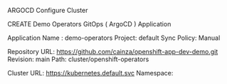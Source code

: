 ARGOCD Configure Cluster


CREATE Demo Operators GitOps ( ArgoCD ) Application

Application Name    : demo-operators
Project: default
Sync Policy: Manual

Repository URL: https://github.com/cainza/openshift-app-dev-demo.git
Revision: main
Path: cluster/openshift-operators

Cluster URL: https://kubernetes.default.svc
Namespace: 